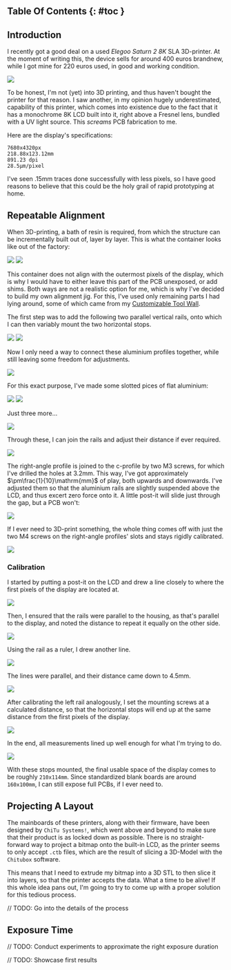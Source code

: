## Table Of Contents {: #toc }

## Introduction

I recently got a good deal on a used *Elegoo Saturn 2 8K* SLA 3D-printer. At the moment of writing this, the device sells for around 400 euros brandnew, while I got mine for 220 euros used, in good and working condition.

<img src="/assets/images/sla_pcb_exposure__1.jpg" class="third-width-image"/>

To be honest, I'm not (yet) into 3D printing, and thus haven't bought the printer for that reason. I saw another, in my opinion hugely underestimated, capability of this printer, which comes into existence due to the fact that it has a monochrome 8K LCD built into it, right above a Fresnel lens, bundled with a UV light source. This *screams* PCB fabrication to me.

Here are the display's specifications:

```
7680x4320px
218.88x123.12mm
891.23 dpi
28.5µm/pixel
```

I've seen $.15\mathrm{mm}$ traces done successfully with less pixels, so I have good reasons to believe that this could be the holy grail of rapid prototyping at home.

## Repeatable Alignment

When 3D-printing, a bath of resin is required, from which the structure can be incrementally built out of, layer by layer. This is what the container looks like out of the factory:

<img src="/assets/images/sla_pcb_exposure__2.jpg" class="half-width-image"/>

<img src="/assets/images/sla_pcb_exposure__3.jpg" class="half-width-image"/>

This container does not align with the outermost pixels of the display, which is why I would have to either leave this part of the PCB unexposed, or add shims. Both ways are not a realistic option for me, which is why I've decided to build my own alignment jig. For this, I've used only remaining parts I had lying around, some of which came from my [Customizable Tool Wall](/engineering/customizable-tool-wall).

The first step was to add the following two parallel vertical rails, onto which I can then variably mount the two horizontal stops.

<img src="/assets/images/sla_pcb_exposure__4.jpg" class="half-width-image"/>

<img src="/assets/images/sla_pcb_exposure__5.jpg" class="half-width-image"/>

Now I only need a way to connect these aluminium profiles together, while still leaving some freedom for adjustments.

<img src="/assets/images/sla_pcb_exposure__6.jpg" class="half-width-image"/>

For this exact purpose, I've made some slotted pices of flat aluminium:

<img src="/assets/images/sla_pcb_exposure__7.jpg" class="half-width-image"/>

<img src="/assets/images/sla_pcb_exposure__8.jpg" class="half-width-image"/>

Just three more...

<img src="/assets/images/sla_pcb_exposure__9.jpg" class="half-width-image"/>

Through these, I can join the rails and adjust their distance if ever required.

<img src="/assets/images/sla_pcb_exposure__10.jpg" class="half-width-image"/>

The right-angle profile is joined to the c-profile by two M3 screws, for which I've drilled the holes at $3.2\mathrm{mm}$. This way, I've got approximately $\pm\frac{1}{10}\mathrm{mm}$ of play, both upwards and downwards. I've adjusted them so that the aluminium rails are slightly suspended above the LCD, and thus excert zero force onto it. A little post-it will slide just through the gap, but a PCB won't:

<img src="/assets/images/sla_pcb_exposure__11.jpg" class="half-width-image"/>

If I ever need to 3D-print something, the whole thing comes off with just the two M4 screws on the right-angle profiles' slots and stays rigidly calibrated.

<img src="/assets/images/sla_pcb_exposure__12.jpg" class="half-width-image"/>

### Calibration

I started by putting a post-it on the LCD and drew a line closely to where the first pixels of the display are located at.

<img src="/assets/images/sla_pcb_exposure__17.jpg" class="half-width-image"/>

Then, I ensured that the rails were parallel to the housing, as that's parallel to the display, and noted the distance to repeat it equally on the other side.

<img src="/assets/images/sla_pcb_exposure__16.jpg" class="half-width-image"/>

Using the rail as a ruler, I drew another line.

<img src="/assets/images/sla_pcb_exposure__18.jpg" class="half-width-image"/>

The lines were parallel, and their distance came down to $4.5\mathrm{mm}$.

<img src="/assets/images/sla_pcb_exposure__14.jpg" class="half-width-image"/>

After calibrating the left rail analogously, I set the mounting screws at a calculated distance, so that the horizontal stops will end up at the same distance from the first pixels of the display.

<img src="/assets/images/sla_pcb_exposure__15.jpg" class="half-width-image"/>

In the end, all measurements lined up well enough for what I'm trying to do.

<img src="/assets/images/sla_pcb_exposure__13.jpg" class="half-width-image"/>

With these stops mounted, the final usable space of the display comes to be roughly `210x114mm`. Since standardized blank boards are around `160x100mm`, I can still expose full PCBs, if I ever need to.

## Projecting A Layout

The mainboards of these printers, along with their firmware, have been designed by `ChiTu Systems!`, which went above and beyond to make sure that their product is as locked down as possible. There is no straight-forward way to project a bitmap onto the built-in LCD, as the printer seems to only accept `.ctb` files, which are the result of slicing a 3D-Model with the `Chitubox` software.

This means that I need to extrude my bitmap into a 3D STL to then slice it into layers, so that the printer accepts the data. What a time to be alive! If this whole idea pans out, I'm going to try to come up with a proper solution for this tedious process.

// TODO: Go into the details of the process

## Exposure Time

// TODO: Conduct experiments to approximate the right exposure duration

// TODO: Showcase first results